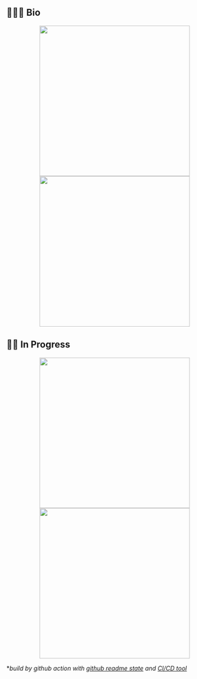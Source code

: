 ## 👨🏻‍💻 Bio

<p align=center>
    <a href="https://github.com/yusianglin11010">
      <img align="center" src="https://github-readme-stats.vercel.app/api?username=yusianglin11010&show_icons=true&theme=tokyonight&count_private=true" width="350"/>
    </a>
    <a href="https://github.com/yusianglin11010">
      <img align="center" src="https://github-readme-stats.vercel.app/api/top-langs/?username=yusianglin11010&layout=compact&theme=tokyonight" width="350"/>
    </a>
</p>

## 🏃🏻 In Progress
<p align=center>
    <a href="https://github.com/yusianglin11010/leetcode-py">
      <img align="center" src="https://github-readme-stats.vercel.app/api/pin/?username=yusianglin11010&repo=leetcode-py&theme=tokyonight" width="350"/>
    </a>
    <a href="https://github.com/yusianglin11010/url-shortner">
      <img align="center" src="https://github-readme-stats.vercel.app/api/pin/?username=yusianglin11010&repo=url-shortner&theme=tokyonight" width="350"/>
    </a>
</p>


**build by github action with [github readme state](https://github.com/anuraghazra/github-readme-stats#github-extra-pins) and [CI/CD tool](https://github.com/gautamkrishnar/blog-post-workflow)*